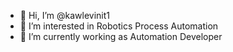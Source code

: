 - 👋 Hi, I’m @kawlevinit1
- 👀 I’m interested in Robotics Process Automation 
- 🌱 I’m currently working as Automation Developer

<!---
kawlevinit1/kawlevinit1 is a ✨ special ✨ repository because its `README.md` (this file) appears on your GitHub profile.
You can click the Preview link to take a look at your changes.
--->
